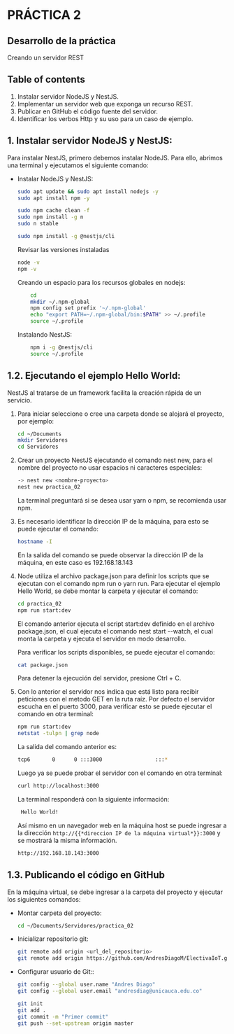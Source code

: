 
# PRÁCTICA 2

## Desarrollo de la práctica
Creando un servidor REST

## Table of contents
1. Instalar servidor NodeJS y NestJS.
2. Implementar un servidor web que exponga un recurso REST.
3. Publicar en GitHub el código fuente del servidor.
4. Identificar los verbos Http y su uso para un caso de ejemplo.


## 1. Instalar servidor NodeJS y NestJS:
Para instalar NestJS, primero debemos instalar NodeJS. Para ello, abrimos una terminal y ejecutamos el siguiente comando:

* Instalar NodeJS y NestJS:
    ```bash
    sudo apt update && sudo apt install nodejs -y
    sudo apt install npm -y

    sudo npm cache clean -f
    sudo npm install -g n
    sudo n stable

    sudo npm install -g @nestjs/cli
    ```

    Revisar las versiones instaladas
    ```bash
    node -v
    npm -v
    ```
    Creando un espacio para los recursos globales en nodejs:
    ```bash
        cd
        mkdir ~/.npm-global
        npm config set prefix '~/.npm-global'
        echo "export PATH=~/.npm-global/bin:$PATH" >> ~/.profile
        source ~/.profile
    ```

    Instalando NestJS:
    ```bash
        npm i -g @nestjs/cli
        source ~/.profile
    ```


## 1.2. Ejecutando el ejemplo Hello World:
NestJS al tratarse de un framework facilita la creación rápida de un servicio.

1. Para iniciar seleccione o cree una carpeta donde se alojará el proyecto, por ejemplo:
    ```bash
    cd ~/Documents
    mkdir Servidores
    cd Servidores
    ```	

2. Crear un proyecto NestJS ejecutando el comando nest new, para el nombre del proyecto no usar espacios ni caracteres especiales:
    ```bash
    -> nest new <nombre-proyecto>
    nest new practica_02
    ```
    La terminal preguntará si se desea usar yarn o npm, se recomienda usar npm.

3. Es necesario identificar la dirección IP de la máquina, para esto se puede ejecutar el comando:

    ```bash
    hostname -I
    ```
    En la salida del comando se puede observar la dirección IP de la máquina, en este caso es 192.168.18.143 

4. Node utiliza el archivo package.json para definir los scripts que se ejecutan con el comando npm run o yarn run. Para ejecutar el ejemplo Hello World, se debe montar la carpeta y ejecutar el comando:
    ```bash
    cd practica_02
    npm run start:dev
    ```
    El comando anterior ejecuta el script start:dev definido en el archivo package.json, el cual ejecuta el comando nest start --watch, el cual monta la carpeta y ejecuta el servidor en modo desarrollo.

    Para verificar los scripts disponibles, se puede ejecutar el comando:
    ```bash
    cat package.json
    ```
    Para detener la ejecución del servidor, presione Ctrl + C.

5. Con lo anterior el servidor nos indica que está listo para recibir peticiones con el metodo GET en la ruta raíz. Por defecto el servidor escucha en el puerto 3000, para verificar esto se puede ejecutar el comando en otra terminal:

    ```bash
    npm run start:dev
    netstat -tulpn | grep node
    ```
    La salida del comando anterior es:
    ```bash
    tcp6       0      0 :::3000                 :::*                    LISTEN      7448/node 
    ```
    Luego ya se puede probar el servidor con el comando en otra terminal:
    ```bash
    curl http://localhost:3000
    ```
    La terminal responderá con la siguiente información:
    ```bash
     Hello World!
    ```

    Así mismo en un navegador web en la máquina host se puede ingresar a la dirección `http://{{*direccion IP de la máquina virtual*}}:3000` y se mostrará la misma información.
    ```bash	
    http://192.168.18.143:3000
    ```

## 1.3. Publicando el código en GitHub
En la máquina virtual, se debe ingresar a la carpeta del proyecto y ejecutar los siguientes comandos:
* Montar carpeta del proyecto:
    ```bash
    cd ~/Documents/Servidores/practica_02
    ```
* Inicializar repositorio git:
    ```bash
    git remote add origin <url_del_repositorio>
    git remote add origin https://github.com/AndresDiagoM/ElectivaIoT.git
    ```

* Configurar usuario de Git::
    ```bash
    git config --global user.name "Andres Diago"
    git config --global user.email "andresdiag@unicauca.edu.co"

    git init
  git add .
  git commit -m "Primer commit"
  git push --set-upstream origin master
    ```
